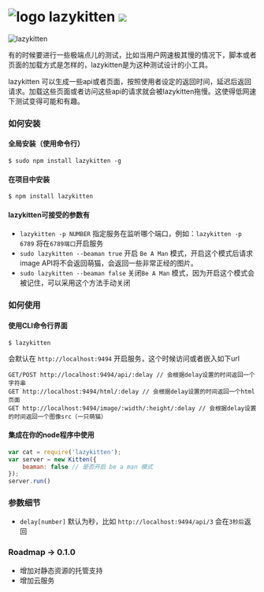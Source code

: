 # ![logo](http://ww3.sinaimg.cn/large/61ff0de3gw1e6s9zh24s8g203c02c0w8.gif) lazykitten ![](https://badge.fury.io/js/lazykitten.png)

![lazykitten](http://www.pagecovers.com/covers/animals/cute_lazy_kitten_cat.jpg)

有的时候要进行一些极端点儿的测试，比如当用户网速极其慢的情况下，脚本或者页面的加载方式是怎样的，lazykitten是为这种测试设计的小工具。

lazykitten 可以生成一些api或者页面，按照使用者设定的返回时间，延迟后返回请求。加载这些页面或者访问这些api的请求就会被lazykitten拖慢。这使得低网速下测试变得可能和有趣。

### 如何安装

#### 全局安装（使用命令行）
````
$ sudo npm install lazykitten -g
````

#### 在项目中安装
````
$ npm install lazykitten 
````

#### lazykitten可接受的参数有

- `lazykitten -p NUMBER` 指定服务在监听哪个端口，例如：`lazykitten -p 6789` 将在`6789端口`开启服务
- `sudo lazykitten --beaman true` 开启 `Be A Man` 模式，开启这个模式后请求image API将不会返回萌猫，会返回一些非常正经的图片。
- `sudo lazykitten --beaman false` 关闭`Be A Man` 模式，因为开启这个模式会被记住，可以采用这个方法手动关闭

### 如何使用

#### 使用CLI命令行界面
````
$ lazykitten
````
会默认在 `http://localhost:9494` 开启服务，这个时候访问或者嵌入如下url

````
GET/POST http://localhost:9494/api/:delay // 会根据delay设置的时间返回一个字符串
GET http://localhost:9494/html/:delay // 会根据delay设置的时间返回一个html页面
GET http://localhost:9494/image/:width/:height/:delay // 会根据delay设置的时间返回一个图像src（一只萌猫）
````

#### 集成在你的node程序中使用
````javascript
var cat = require('lazykitten');
var server = new Kitten({
    beaman: false // 是否开启 be a man 模式
});
server.run()
````

### 参数细节

- `delay[number]` 默认为秒，比如 `http://localhost:9494/api/3` 会在`3秒后`返回

### Roadmap -> 0.1.0

- 增加对静态资源的托管支持
- 增加云服务
